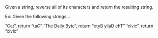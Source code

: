 Given a string, reverse all of its characters and return the resulting string.

Ex: Given the following strings...

“Cat”, return “taC”
“The Daily Byte”, return "etyB yliaD ehT”
“civic”, return “civic”
